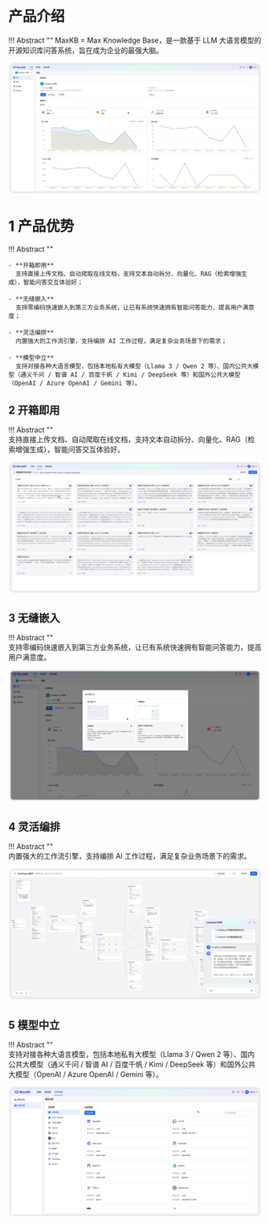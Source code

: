 # 产品介绍

!!! Abstract ""
    MaxKB = Max Knowledge Base，是一款基于 LLM 大语言模型的开源知识库问答系统，旨在成为企业的最强大脑。 

![概览](img/index/UI.jpg)


# 1 产品优势 

!!! Abstract "" 

    - **开箱即用**      
      支持直接上传文档、自动爬取在线文档，支持文本自动拆分、向量化、RAG（检索增强生成），智能问答交互体验好；   

    - **无缝嵌入**    
      支持零编码快速嵌入到第三方业务系统，让已有系统快速拥有智能问答能力，提高用户满意度；    

    - **灵活编排**      
      内置强大的工作流引擎，支持编排 AI 工作过程，满足复杂业务场景下的需求；     

    - **模型中立**     
      支持对接各种大语言模型，包括本地私有大模型（Llama 3 / Qwen 2 等）、国内公共大模型（通义千问 / 智谱 AI / 百度千帆 / Kimi / DeepSeek 等）和国外公共大模型（OpenAI / Azure OpenAI / Gemini 等）。    



## 2 开箱即用

!!! Abstract ""  
    支持直接上传文档、自动爬取在线文档，支持文本自动拆分、向量化、RAG（检索增强生成），智能问答交互体验好。   

![知识库分段](img/index/dataset.jpg)


## 3 无缝嵌入

!!! Abstract ""  
    支持零编码快速嵌入到第三方业务系统，让已有系统快速拥有智能问答能力，提高用户满意度。   

![嵌入第三方](img/index/implant.jpg)

## 4 灵活编排

!!! Abstract ""  
    内置强大的工作流引擎，支持编排 AI 工作过程，满足复杂业务场景下的需求。   

![工作流](img/index/workflow.jpg)

## 5 模型中立

!!! Abstract ""  
    支持对接各种大语言模型，包括本地私有大模型（Llama 3 / Qwen 2 等）、国内公共大模型（通义千问 / 智谱 AI / 百度千帆 / Kimi / DeepSeek 等）和国外公共大模型（OpenAI / Azure OpenAI / Gemini 等）。   

![模型管理](img/index/model.jpg)





